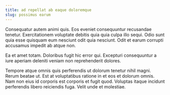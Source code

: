 ```yaml
---
title: ad repellat ab eaque doloremque
slug: possimus earum
---
```


Consequatur autem animi quis. Eos eveniet consequuntur recusandae tenetur. Exercitationem voluptate debitis quia quia culpa illo sequi. Odio sunt quia esse quisquam eum nesciunt odit quia nesciunt. Odit et earum corrupti accusamus impedit ab atque non.

Ea et amet totam. Doloribus fugit hic error qui. Excepturi consequuntur a iure aperiam deleniti veniam non reprehenderit dolores.

Tempore atque omnis quis perferendis ut dolorum tenetur nihil magni. Rerum beatae ut. Est at voluptatibus ratione in et eos et dolorum omnis. Nam non eius id corporis est corporis et fugit quod. Voluptas itaque incidunt perferendis libero reiciendis fuga. Velit unde et molestiae.
